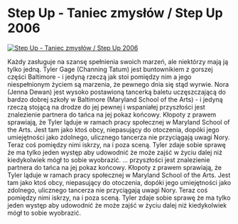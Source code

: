 Step Up - Taniec zmysłów / Step Up 2006 
=============
[![Step Up - Taniec zmysłów / Step Up 2006 ](http://vidos.pl/images/player.gif)](http://vidos.pl/step-up-taniec-zmyslow-step-up-2006)

 Każdy zasługuje na szansę spełnienia swoich marzeń, ale niektórzy mają ją tylko jedną. Tyler Gage (Channing Tatum) jest buntownikiem z gorszej części Baltimore - i jedyną rzeczą jak stoi pomiędzy nim a jego niespełnionym życiem są marzenia, że pewnego dnia się stąd wyrwie. Nora (Jenna Dewan) jest wysoko postawioną tancerką baletu uczęszczającą do bardzo dobrej szkoły w Baltimore (Maryland School of the Arts) - i jedyną rzeczą stojącą na drodze do jej pewnej i wspaniałej przyszłości jest znalezienie partnera do tańca na jej pokaz końcowy. Kłopoty z prawem sprawiają, że Tyler ląduje w ramach pracy społecznej w Maryland School of the Arts. Jest tam jako ktoś obcy, niepasujący do otoczenia, dopóki jego umiejętności jako zdolnego, ulicznego tancerza nie przyciągają uwagi Nory. Teraz coś pomiędzy nimi iskrzy, na i poza sceną. Tyler zdaje sobie sprawę że ma tylko jeden występ aby udowodnić że może zajść w życiu dalej niż kiedykolwiek mógł to sobie wyobrazić.   ... przyszłości jest znalezienie partnera do tańca na jej pokaz końcowy. Kłopoty z prawem sprawiają, że Tyler ląduje w ramach pracy społecznej w Maryland School of the Arts. Jest tam jako ktoś obcy, niepasujący do otoczenia, dopóki jego umiejętności jako zdolnego, ulicznego tancerza nie przyciągają uwagi Nory. Teraz coś pomiędzy nimi iskrzy, na i poza sceną. Tyler zdaje sobie sprawę że ma tylko jeden występ aby udowodnić że może zajść w życiu dalej niż kiedykolwiek mógł to sobie wyobrazić.
